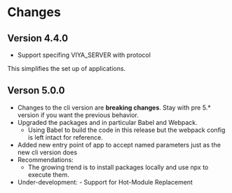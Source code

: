 # Changes

## Version 4.4.0

  - Support specifing VIYA_SERVER with protocol

  This simplifies the set up of applications.


## Verson 5.0.0

  - Changes to the cli version are **breaking changes**. Stay with pre 5.* version if you want the previous behavior.
  - Upgraded the packages and in particular Babel and Webpack.
      - Using Babel to build the code in this release but the webpack config is left intact for reference.
  - Added new entry point of app to accept named parameters just as the new cli version does
  - Recommendations:
    - The growing trend is to install packages locally and use npx to execute them.
  -  Under-development:
    - Support for Hot-Module Replacement